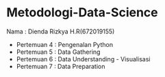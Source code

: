 # Metodologi-Data-Science
Nama : Dienda Rizkya H.R(672019155)
- Pertemuan 4 : Pengenalan Python
- Pertemuan 5 : Data Gathering
- Pertemuan 6 : Data Understanding - Visualisasi
- Pertemuan 7 : Data Preparation
